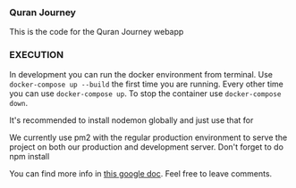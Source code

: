 ### Quran Journey
This is the code for the Quran Journey webapp

### EXECUTION
In development you can run the docker environment from terminal.
Use `docker-compose up --build` the first time you are running. Every other time you can use `docker-compose up`.
To stop the container use `docker-compose down`.

It's recommended to install nodemon globally and just use that for 


We currently use pm2 with the regular production environment to serve the project on both our production and development server.
Don't forget to do npm install

You can find more info in [this google doc](https://docs.google.com/document/d/1etpJXnfR6HdE4orYqiEjL678yQtYyru4K99wQufqMGg/edit?usp=sharing). Feel free to leave comments.
